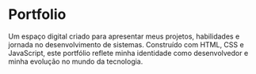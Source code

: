 # Portfolio
Um espaço digital criado para apresentar meus projetos, habilidades e jornada no desenvolvimento de sistemas. Construído com HTML, CSS e JavaScript, este portfólio reflete minha identidade como desenvolvedor e minha evolução no mundo da tecnologia.
